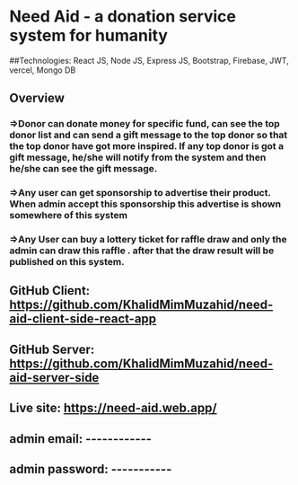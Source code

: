 # Need Aid - a donation service system for humanity
##Technologies: React JS, Node JS, Express JS, Bootstrap, Firebase, JWT, vercel, Mongo DB
## Overview 
  ###     =>Donor can donate money for specific fund, can see the top donor list and can send a gift message to the top donor so that the top donor have got more inspired. If any top donor is got a gift message, he/she will notify from the system and then he/she can see the gift message. 
  ###     =>Any user can get sponsorship to advertise their product. When admin accept this sponsorship this advertise is shown somewhere of this system
  ###     =>Any User can buy a lottery ticket for raffle draw and only the admin can draw this raffle . after that the draw result will be published on this system. 

## GitHub Client:  https://github.com/KhalidMimMuzahid/need-aid-client-side-react-app
## GitHub Server:  https://github.com/KhalidMimMuzahid/need-aid-server-side
## Live site:  https://need-aid.web.app/
## admin email: ------------
## admin password: -----------

